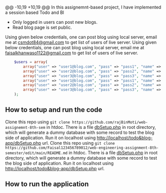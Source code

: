 @@ -10,19 +10,19 @@ In this assignemnt-based project, I have implemented a session based Todo and Bl
- Only logged in users can post new blogs.
- Read blog page is set public.

Using given below credentials, one can post blog using local server, email me at <csmdot84@gmail.com> to get list of users of live server.
Using given below credentials, one can post blog using local server, email me at <faisalkhanwaso1122@gmail.com> to get list of users of live server.

```php
    $users = array(
        array("user" => "user1@blog.com", "pass" => "pass1", "name" => "John"),
        array("user" => "user2@blog.com", "pass" => "pass2", "name" => "Vein"),
        array("user" => "user3@blog.com", "pass" => "pass3", "name" => "Potter"),
        array("user" => "user1@blog.com", "pass" => "pass1", "name" => "shahrukh"),
        array("user" => "user2@blog.com", "pass" => "pass2", "name" => "aamir"),
        array("user" => "user3@blog.com", "pass" => "pass3", "name" => "Salman"),
    );
```

## How to setup and run the code

Clone this repo using `git clone https://github.com/rajBinMoti/web-assignemnt-8th-sem` in htdoc. There is a file [dbSetup.php](dbSetup.php) in root directory, which will generate a dummy database with some record to test the blog side of application. Run it on localhost using [http://localhost/todo&blog-app/dbSetup.php](http://localhost/todo&blog-app/dbSetup.php) url.
Clone this repo using `git clone https://github.com/Faisal123456789012/web-engineering-assignment-8th-semester/edit/main/README.md` in htdoc. There is a file [dbSetup.php](dbSetup.php) in root directory, which will generate a dummy database with some record to test the blog side of application. Run it on localhost using [http://localhost/todo&blog-app/dbSetup.php](http://localhost/todo&blog-app/dbSetup.php) url.

## How to run the application
